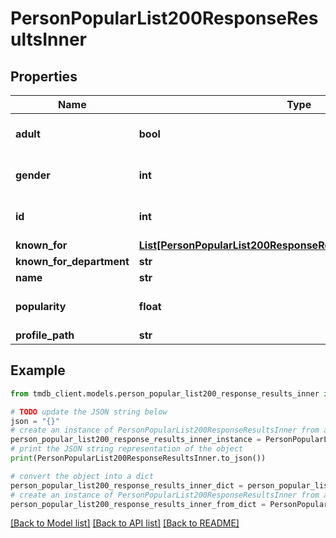 # PersonPopularList200ResponseResultsInner


## Properties

Name | Type | Description | Notes
------------ | ------------- | ------------- | -------------
**adult** | **bool** |  | [optional] [default to True]
**gender** | **int** |  | [optional] [default to 0]
**id** | **int** |  | [optional] [default to 0]
**known_for** | [**List[PersonPopularList200ResponseResultsInnerKnownForInner]**](PersonPopularList200ResponseResultsInnerKnownForInner.md) |  | [optional] 
**known_for_department** | **str** |  | [optional] 
**name** | **str** |  | [optional] 
**popularity** | **float** |  | [optional] [default to 0]
**profile_path** | **str** |  | [optional] 

## Example

```python
from tmdb_client.models.person_popular_list200_response_results_inner import PersonPopularList200ResponseResultsInner

# TODO update the JSON string below
json = "{}"
# create an instance of PersonPopularList200ResponseResultsInner from a JSON string
person_popular_list200_response_results_inner_instance = PersonPopularList200ResponseResultsInner.from_json(json)
# print the JSON string representation of the object
print(PersonPopularList200ResponseResultsInner.to_json())

# convert the object into a dict
person_popular_list200_response_results_inner_dict = person_popular_list200_response_results_inner_instance.to_dict()
# create an instance of PersonPopularList200ResponseResultsInner from a dict
person_popular_list200_response_results_inner_from_dict = PersonPopularList200ResponseResultsInner.from_dict(person_popular_list200_response_results_inner_dict)
```
[[Back to Model list]](../README.md#documentation-for-models) [[Back to API list]](../README.md#documentation-for-api-endpoints) [[Back to README]](../README.md)


